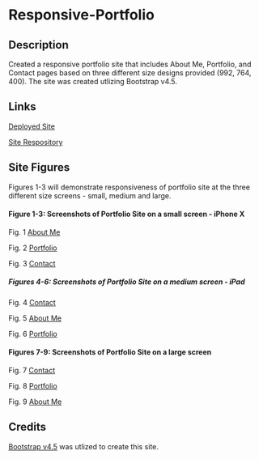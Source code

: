 # Responsive-Portfolio

## Description
Created a responsive portfolio site that includes About Me, Portfolio, and Contact pages based on three different size designs provided (992, 764, 400). The site was created utlizing Bootstrap v4.5.

## Links

[Deployed Site](https://delaluz12.github.io/Responsive-Portfolio/)

[Site Respository](https://github.com/delaluz12/Responsive-Portfolio)

## Site Figures
Figures 1-3 will demonstrate responsiveness of portfolio site at the three different size screens - small, medium and large.

#### Figure 1-3: Screenshots of Portfolio Site on a small screen - iPhone X

Fig. 1  <a href="https://raw.githubusercontent.com/delaluz12/Responsive-Portfolio/main/Assets/Images/small1.jpeg">About Me</a> 

Fig. 2  <a href="https://raw.githubusercontent.com/delaluz12/Responsive-Portfolio/main/Assets/Images/small2.jpeg">Portfolio</a>

Fig. 3  <a href="https://raw.githubusercontent.com/delaluz12/Responsive-Portfolio/main/Assets/Images/small3.jpeg">Contact</a>

 ##### Figures 4-6: Screenshots of Portfolio Site on a medium screen - iPad

Fig. 4  <a href="https://raw.githubusercontent.com/delaluz12/Responsive-Portfolio/main/Assets/Images/medium1.jpeg">Contact</a>

Fig. 5  <a href="https://raw.githubusercontent.com/delaluz12/Responsive-Portfolio/main/Assets/Images/medium2.jpeg">About Me</a>

Fig. 6  <a href="https://raw.githubusercontent.com/delaluz12/Responsive-Portfolio/main/Assets/Images/medium3.jpeg">Portfolio</a>

#### Figures 7-9: Screenshots of Portfolio Site on a large screen

Fig. 7 <a href="https://raw.githubusercontent.com/delaluz12/Responsive-Portfolio/main/Assets/Images/large1.jpeg">Contact</a>

Fig. 8 <a href="https://raw.githubusercontent.com/delaluz12/Responsive-Portfolio/main/Assets/Images/large2.jpeg">Portfolio</a>

Fig. 9 <a href="https://raw.githubusercontent.com/delaluz12/Responsive-Portfolio/main/Assets/Images/large3.jpeg">About Me</a>

## Credits
[Bootstrap v4.5](https://getbootstrap.com/docs/4.5/getting-started/introduction/) was utlized to create this site. 


